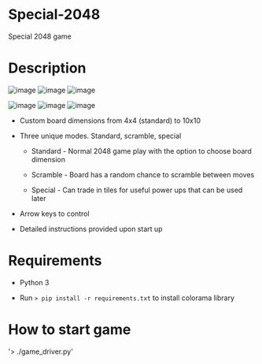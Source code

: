# Special-2048
Special 2048 game

# Description

![image](https://user-images.githubusercontent.com/73961415/156679155-0346bb02-f27a-4900-af64-a6892cdb5e6e.png)
![image](https://user-images.githubusercontent.com/73961415/156679462-1af193c0-30fa-4449-8b96-536b02de0901.png)
![image](https://user-images.githubusercontent.com/73961415/156679443-334f57e9-394e-404c-90e5-093f18220272.png)

![image](https://user-images.githubusercontent.com/73961415/156679179-6304450e-986c-4914-ac40-22ebca5ae838.png)
![image](https://user-images.githubusercontent.com/73961415/156679509-4ec6dd8a-e41b-4cca-a231-b8e18a27b11c.png)
![image](https://user-images.githubusercontent.com/73961415/156679185-bd07df15-84f5-4c1b-b0c3-c10b1a519eb2.png)


*   Custom board dimensions from 4x4 (standard) to 10x10

*   Three unique modes. Standard, scramble, special
    
       - Standard - Normal 2048 game play with the option to choose board dimension
        
       - Scramble - Board has a random chance to scramble between moves
        
       - Special - Can trade in tiles for useful power ups that can be used later

 *   Arrow keys to control
    
 *   Detailed instructions provided upon start up

# Requirements
  * Python 3

  * Run `> pip install -r requirements.txt` to install colorama library

# How to start game 

'> ./game_driver.py'


